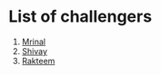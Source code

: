 # List of challengers

1. [Mrinal](https://github.com/mrinal1224)
2. [Shivay](https://github.com/shivaylamba)
3. [Rakteem](https://github.com/Rakteem007)
